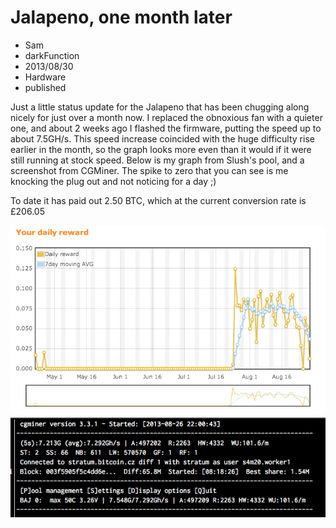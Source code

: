 # Jalapeno, one month later
- Sam
- darkFunction
- 2013/08/30
- Hardware
- published

Just a little status update for the Jalapeno that has been chugging along nicely for just over a month now.  I replaced the obnoxious fan with a quieter one, and about 2 weeks ago I flashed the firmware, putting the speed up to about 7.5GH/s.  This speed increase coincided with the huge difficulty rise earlier in the month, so the graph looks more even than it would if it were still running at stock speed.  Below is my graph from Slush's pool, and a screenshot from CGMiner.  The spike to zero that you can see is me knocking the plug out and not noticing for a day ;)

To date it has paid out 2.50 BTC, which at the current conversion rate is £206.05

![pool graph](images/miningGraph.png)
![cgminer screenshot](images/mining7.png)

